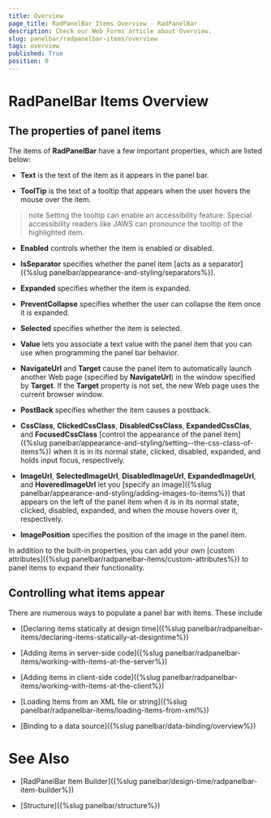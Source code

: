 ```yaml
---
title: Overview
page_title: RadPanelBar Items Overview - RadPanelBar
description: Check our Web Forms article about Overview.
slug: panelbar/radpanelbar-items/overview
tags: overview
published: True
position: 0
---
```


# RadPanelBar Items Overview



## The properties of panel items

The items of **RadPanelBar** have a few important properties, which are listed below:

* **Text** is the text of the item as it appears in the panel bar.

* **ToolTip** is the text of a tooltip that appears when the user hovers the mouse over the item.

>note Setting the tooltip can enable an accessibility feature: Special accessibility readers like JAWS can pronounce the tooltip of the highlighted item.
>


* **Enabled** controls whether the item is enabled or disabled.

* **IsSeparator** specifies whether the panel item [acts as a separator]({%slug panelbar/appearance-and-styling/separators%}).

* **Expanded** specifies whether the item is expanded.

* **PreventCollapse** specifies whether the user can collapse the item once it is expanded.

* **Selected** specifies whether the item is selected.

* **Value** lets you associate a text value with the panel item that you can use when programming the panel bar behavior.

* **NavigateUrl** and **Target** cause the panel item to automatically launch another Web page (specified by **NavigateUrl**) in the window specified by **Target**. If the **Target** property is not set, the new Web page uses the current browser window.

* **PostBack** specifies whether the item causes a postback.

* **CssClass**, **ClickedCssClass**, **DisabledCssClass**, **ExpandedCssClas**, and **FocusedCssClass** [control the appearance of the panel item]({%slug panelbar/appearance-and-styling/setting--the-css-class-of-items%}) when it is in its normal state, clicked, disabled, expanded, and holds input focus, respectively.

* **ImageUrl**, **SelectedImageUrl**, **DisabledImageUrl**, **ExpandedImageUrl**, and **HoveredImageUrl** let you [specify an image]({%slug panelbar/appearance-and-styling/adding-images-to-items%}) that appears on the left of the panel item when it is in its normal state, clicked, disabled, expanded, and when the mouse hovers over it, respectively.

* **ImagePosition** specifies the position of the image in the panel item.

In addition to the built-in properties, you can add your own [custom attributes]({%slug panelbar/radpanelbar-items/custom-attributes%}) to panel items to expand their functionality.

## Controlling what items appear

There are numerous ways to populate a panel bar with items. These include

* [Declaring items statically at design time]({%slug panelbar/radpanelbar-items/declaring-items-statically-at-designtime%})

* [Adding items in server-side code]({%slug panelbar/radpanelbar-items/working-with-items-at-the-server%})

* [Adding items in client-side code]({%slug panelbar/radpanelbar-items/working-with-items-at-the-client%})

* [Loading Items from an XML file or string]({%slug panelbar/radpanelbar-items/loading-items-from-xml%})

* [Binding to a data source]({%slug panelbar/data-binding/overview%})

# See Also

 * [RadPanelBar Item Builder]({%slug panelbar/design-time/radpanelbar-item-builder%})

 * [Structure]({%slug panelbar/structure%})
